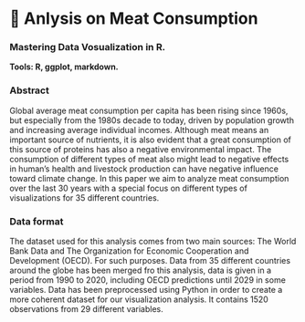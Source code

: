 # 🥩 Anlysis on Meat Consumption
### Mastering Data Vosualization in R.
**Tools: R, ggplot, markdown.**

### Abstract
Global average meat consumption per capita has been rising since 1960s, but especially from the 1980s decade to today, driven by population growth and increasing average individual incomes. Although meat means an important source of nutrients, it is also evident that a great consumption of this source of proteins has also a negative environmental impact. The consumption of different types of meat also might lead to negative effects in human’s health and livestock production can have negative influence toward climate change. In this paper we aim to analyze meat consumption over the last 30 years with a special focus on different types of visualizations for 35 different countries.

### Data format
The dataset used for this analysis comes from two main sources: The World Bank Data and The Organization for Economic Cooperation and Development (OECD). For such purposes. Data from 35 different countries around the globe has been merged fro this analysis, data is given in a period from 1990 to 2020, including OECD predictions until 2029 in some variables. Data has been preprocessed using Python in order to create a more coherent dataset for our visualization analysis. It contains 1520 observations from 29 different variables.

